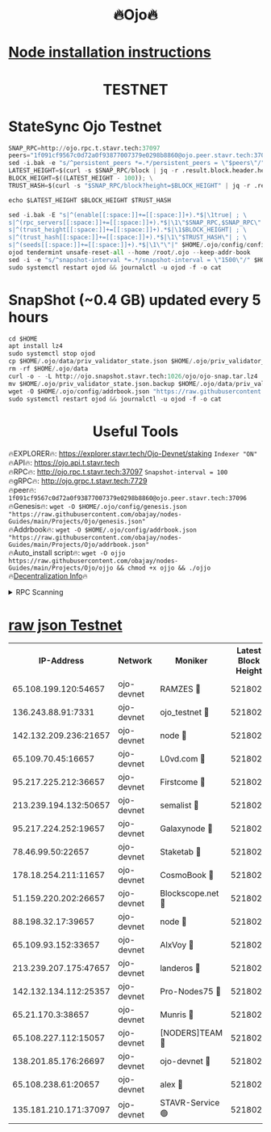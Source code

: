 <h1 align="center"> 🔥Ojo🔥</h1>

[Node installation instructions](https://github.com/obajay/nodes-Guides/tree/main/Projects/Ojo)
=

<h1 align="center"> TESTNET</h1>

# StateSync Ojo Testnet
```python
SNAP_RPC=http://ojo.rpc.t.stavr.tech:37097
peers="1f091cf9567c0d72a0f93877007379e0298b8860@ojo.peer.stavr.tech:37096"
sed -i.bak -e "s/^persistent_peers *=.*/persistent_peers = \"$peers\"/" $HOME/.ojo/config/config.toml
LATEST_HEIGHT=$(curl -s $SNAP_RPC/block | jq -r .result.block.header.height); \
BLOCK_HEIGHT=$((LATEST_HEIGHT - 100)); \
TRUST_HASH=$(curl -s "$SNAP_RPC/block?height=$BLOCK_HEIGHT" | jq -r .result.block_id.hash)

echo $LATEST_HEIGHT $BLOCK_HEIGHT $TRUST_HASH

sed -i.bak -E "s|^(enable[[:space:]]+=[[:space:]]+).*$|\1true| ; \
s|^(rpc_servers[[:space:]]+=[[:space:]]+).*$|\1\"$SNAP_RPC,$SNAP_RPC\"| ; \
s|^(trust_height[[:space:]]+=[[:space:]]+).*$|\1$BLOCK_HEIGHT| ; \
s|^(trust_hash[[:space:]]+=[[:space:]]+).*$|\1\"$TRUST_HASH\"| ; \
s|^(seeds[[:space:]]+=[[:space:]]+).*$|\1\"\"|" $HOME/.ojo/config/config.toml
ojod tendermint unsafe-reset-all --home /root/.ojo --keep-addr-book
sed -i -e "s/^snapshot-interval *=.*/snapshot-interval = \"1500\"/" $HOME/.ojo/config/app.toml
sudo systemctl restart ojod && journalctl -u ojod -f -o cat
```
# SnapShot (~0.4 GB) updated every 5 hours
```python
cd $HOME
apt install lz4
sudo systemctl stop ojod
cp $HOME/.ojo/data/priv_validator_state.json $HOME/.ojo/priv_validator_state.json.backup
rm -rf $HOME/.ojo/data
curl -o - -L http://ojo.snapshot.stavr.tech:1026/ojo/ojo-snap.tar.lz4 | lz4 -c -d - | tar -x -C $HOME/.ojo --strip-components 2
mv $HOME/.ojo/priv_validator_state.json.backup $HOME/.ojo/data/priv_validator_state.json
wget -O $HOME/.ojo/config/addrbook.json "https://raw.githubusercontent.com/obajay/nodes-Guides/main/Projects/Ojo/addrbook.json"
sudo systemctl restart ojod && journalctl -u ojod -f -o cat
```
 <h1 align="center"> Useful Tools</h1>

🔥EXPLORER🔥:        https://explorer.stavr.tech/Ojo-Devnet/staking        `Indexer "ON"` \
🔥API🔥:                     https://ojo.api.t.stavr.tech \
🔥RPC🔥:                    http://ojo.rpc.t.stavr.tech:37097              `Snapshot-interval = 100` \
🔥gRPC🔥:                  http://ojo.grpc.t.stavr.tech:7729 \
🔥peer🔥:                   `1f091cf9567c0d72a0f93877007379e0298b8860@ojo.peer.stavr.tech:37096` \
🔥Genesis🔥:    ```wget -O $HOME/.ojo/config/genesis.json "https://raw.githubusercontent.com/obajay/nodes-Guides/main/Projects/Ojo/genesis.json"``` \
🔥Addrbook🔥:    ```wget -O $HOME/.ojo/config/addrbook.json "https://raw.githubusercontent.com/obajay/nodes-Guides/main/Projects/Ojo/addrbook.json"``` \
🔥Auto_install script🔥: ```wget -O ojjo https://raw.githubusercontent.com/obajay/nodes-Guides/main/Projects/Ojo/ojjo && chmod +x ojjo && ./ojjo``` \
🔥[Decentralization Info](https://github.com/obajay/StateSync-snapshots/tree/main/Projects/Ojo/Decentralization)🔥



<details>
<summary>RPC Scanning</summary>

<h2 align="center"> We scan nodes in real time every 4 hours. And we provide the final result of RPC endpoints.
We cannot influence the operation of these nodes in any way. </h2>


```python
If Voting Power is higher than 0 --> then the Node is a validator of the network and may be subject to attack and be a potential threat to the chain.
```
```python
We marked such validators with a red symbol
```

</details>

[raw json Testnet](https://rpc-check.ojot.stavr.tech/ojot/rpc-ojot-result.json)
=


<table><tr><th>IP-Address</th><th>Network</th><th>Moniker</th><th>Latest Block Height</th><th>Earliest Block Height</th><th>Catching Up</th><th>Tx Index</th><th>Voting Power</th><th>Scan Time</th></tr><tr><td>65.108.199.120:54657</td><td>ojo-devnet</td><td>RAMZES 🔴</td><td>5218021</td><td>306156</td><td>False</td><td>on</td><td>15420</td><td>2024-01-31T11:14:22.045205598UTC</td></tr><tr><td>136.243.88.91:7331</td><td>ojo-devnet</td><td>ojo_testnet 🔴</td><td>5218023</td><td>308845</td><td>False</td><td>on</td><td>1000</td><td>2024-01-31T11:14:28.242109671UTC</td></tr><tr><td>142.132.209.236:21657</td><td>ojo-devnet</td><td>node 🔴</td><td>5218026</td><td>350001</td><td>False</td><td>on</td><td>1999</td><td>2024-01-31T11:14:45.643258606UTC</td></tr><tr><td>65.109.70.45:16657</td><td>ojo-devnet</td><td>L0vd.com 🔴</td><td>5218027</td><td>695918</td><td>False</td><td>off</td><td>998</td><td>2024-01-31T11:14:54.438585770UTC</td></tr><tr><td>95.217.225.212:36657</td><td>ojo-devnet</td><td>Firstcome 🔴</td><td>5218022</td><td>2985946</td><td>False</td><td>on</td><td>13566</td><td>2024-01-31T11:14:27.988155767UTC</td></tr><tr><td>213.239.194.132:50657</td><td>ojo-devnet</td><td>semalist 🔴</td><td>5218021</td><td>3223522</td><td>False</td><td>on</td><td>21037</td><td>2024-01-31T11:14:22.290097913UTC</td></tr><tr><td>95.217.224.252:19657</td><td>ojo-devnet</td><td>Galaxynode 🔴</td><td>5218027</td><td>3685492</td><td>False</td><td>on</td><td>11888</td><td>2024-01-31T11:14:53.354708958UTC</td></tr><tr><td>78.46.99.50:22657</td><td>ojo-devnet</td><td>Staketab 🔴</td><td>5218027</td><td>4254801</td><td>False</td><td>on</td><td>1276</td><td>2024-01-31T11:14:54.708881243UTC</td></tr><tr><td>178.18.254.211:11657</td><td>ojo-devnet</td><td>CosmoBook 🔴</td><td>5218026</td><td>4392001</td><td>False</td><td>off</td><td>1047</td><td>2024-01-31T11:14:47.977828072UTC</td></tr><tr><td>51.159.220.202:26657</td><td>ojo-devnet</td><td>Blockscope.net 🔴</td><td>5218021</td><td>4425001</td><td>False</td><td>on</td><td>1802</td><td>2024-01-31T11:14:21.314337854UTC</td></tr><tr><td>88.198.32.17:39657</td><td>ojo-devnet</td><td>node 🔴</td><td>5218026</td><td>4710001</td><td>False</td><td>on</td><td>91046</td><td>2024-01-31T11:14:48.242263307UTC</td></tr><tr><td>65.109.93.152:33657</td><td>ojo-devnet</td><td>AlxVoy 🔴</td><td>5218025</td><td>4943001</td><td>False</td><td>on</td><td>4491415</td><td>2024-01-31T11:14:43.265193189UTC</td></tr><tr><td>213.239.207.175:47657</td><td>ojo-devnet</td><td>landeros 🔴</td><td>5218024</td><td>4967924</td><td>False</td><td>off</td><td>11083</td><td>2024-01-31T11:14:38.797609211UTC</td></tr><tr><td>142.132.134.112:25357</td><td>ojo-devnet</td><td>Pro-Nodes75 🔴</td><td>5218022</td><td>5118022</td><td>False</td><td>on</td><td>24651</td><td>2024-01-31T11:14:25.232222364UTC</td></tr><tr><td>65.21.170.3:38657</td><td>ojo-devnet</td><td>Munris 🔴</td><td>5218022</td><td>5118022</td><td>False</td><td>off</td><td>20123</td><td>2024-01-31T11:14:27.629087079UTC</td></tr><tr><td>65.108.227.112:15057</td><td>ojo-devnet</td><td>[NODERS]TEAM 🔴</td><td>5218027</td><td>5118027</td><td>False</td><td>off</td><td>9999</td><td>2024-01-31T11:14:53.710089478UTC</td></tr><tr><td>138.201.85.176:26697</td><td>ojo-devnet</td><td>ojo-devnet 🔴</td><td>5218027</td><td>5118027</td><td>False</td><td>on</td><td>1000024000</td><td>2024-01-31T11:14:54.064818766UTC</td></tr><tr><td>65.108.238.61:20657</td><td>ojo-devnet</td><td>alex 🔴</td><td>5218021</td><td>5131001</td><td>False</td><td>on</td><td>11359</td><td>2024-01-31T11:14:21.674828608UTC</td></tr><tr><td>135.181.210.171:37097</td><td>ojo-devnet</td><td>STAVR-Service 🟢</td><td>5218022</td><td>5217701</td><td>False</td><td>on</td><td>0</td><td>2024-01-31T11:14:22.916476537UTC</td></tr></table>
